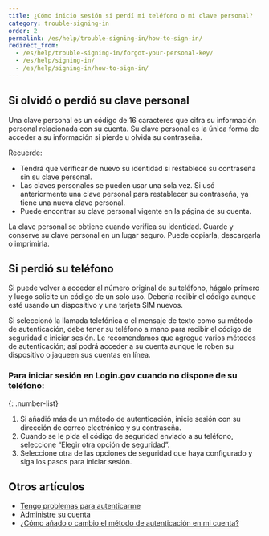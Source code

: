 ```yaml
---
title: ¿Cómo inicio sesión si perdí mi teléfono o mi clave personal?
category: trouble-signing-in
order: 2
permalink: /es/help/trouble-signing-in/how-to-sign-in/
redirect_from:
  - /es/help/trouble-signing-in/forgot-your-personal-key/
  - /es/help/signing-in/
  - /es/help/signing-in/how-to-sign-in/
---
```


## Si olvidó o perdió su clave personal

Una clave personal es un código de 16 caracteres que cifra su información personal relacionada con su cuenta. Su clave personal es la única forma de acceder a su información si pierde u olvida su contraseña.

Recuerde:

- Tendrá que verificar de nuevo su identidad si restablece su contraseña sin su clave personal.
- Las claves personales se pueden usar una sola vez. Si usó anteriormente una clave personal para restablecer su contraseña, ya tiene una nueva clave personal.
- Puede encontrar su clave personal vigente en la página de su cuenta.

La clave personal se obtiene cuando verifica su identidad. Guarde y conserve su clave personal en un lugar seguro. Puede copiarla, descargarla o imprimirla.

## Si perdió su teléfono

Si puede volver a acceder al número original de su teléfono, hágalo primero y luego solicite un código de un solo uso. Debería recibir el código aunque esté usando un dispositivo y una tarjeta SIM nuevos.

Si seleccionó la llamada telefónica o el mensaje de texto como su método de autenticación, debe tener su teléfono a mano para recibir el código de seguridad e iniciar sesión. Le recomendamos que agregue varios métodos de autenticación; así podrá acceder a su cuenta aunque le roben su dispositivo o jaqueen sus cuentas en línea.

### Para iniciar sesión en Login.gov cuando no dispone de su teléfono:

{: .number-list}

1. Si añadió más de un método de autenticación, inicie sesión con su dirección de correo electrónico y su contraseña.
1. Cuando se le pida el código de seguridad enviado a su teléfono, seleccione “Elegir otra opción de seguridad”.
1. Seleccione otra de las opciones de seguridad que haya configurado y siga los pasos para iniciar sesión.

## Otros artículos

* [Tengo problemas para autenticarme](#)
* [Administre su cuenta](#)
* [¿Cómo añado o cambio el método de autenticación en mi cuenta?](#)
